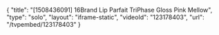{
    "title": "[1508436091] 16Brand Lip Parfait TriPhase Gloss  Pink Mellow",
    "type": "solo",
    "layout": "iframe-static",
    "videoId": "123178403",
    "url": "\/tvpembed\/123178403"
}